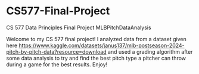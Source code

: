 # CS577-Final-Project
CS 577 Data Principles Final Project
MLBPitchDataAnalysis

Welcome to my CS 577 final project! I analyzed data from a dataset given here https://www.kaggle.com/datasets/janus137/mlb-postseason-2024-pitch-by-pitch-data?resource=download and used a grading algorithm after some data analysis to try and find the best pitch type a pitcher can throw during a game for the best results. Enjoy!
